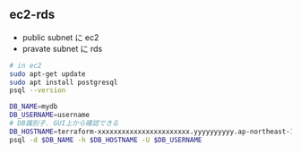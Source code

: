 ## ec2-rds

- public subnet に ec2
- pravate subnet に rds

```bash
# in ec2
sudo apt-get update
sudo apt install postgresql
psql --version

DB_NAME=mydb
DB_USERNAME=username
# DB識別子. GUI上から確認できる
DB_HOSTNAME=terraform-xxxxxxxxxxxxxxxxxxxxxxx.yyyyyyyyyy.ap-northeast-1.rds.amazonaws.com
psql -d $DB_NAME -h $DB_HOSTNAME -U $DB_USERNAME
```
